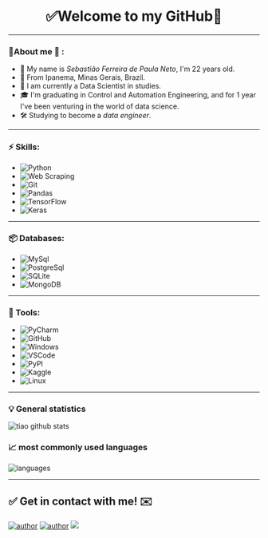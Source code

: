  <h1 align="center"> 
	✅Welcome to my GitHub🚀
</h1>

---

### 👦About me :seedling: : 
- 👋 My name is *Sebastião Ferreira de Paula Neto*, I'm 22 years old.
- 📌 From Ipanema, Minas Gerais, Brazil.
- 💼 I am currently a Data Scientist in studies.
- 🎓 I'm graduating in Control and Automation Engineering, and for 1 year I've been venturing in the world of data science.
- 🛠️ Studying to become a *data engineer*.


<hr>

### ⚡ Skills:
- ![Python](https://img.shields.io/badge/-Python-3776AB?&logo=Python&logoColor=FFFFFF)
- ![Web Scraping](https://img.shields.io/badge/-Web%20Scraping-3776AB?&logoColor=FFFFFF)  
- ![Git](https://img.shields.io/badge/-Git-F05032?&logo=git&logoColor=FFFFFF) 
- <img alt="Pandas" src="https://img.shields.io/badge/pandas%20-%23150458.svg?&style=for-the-badge&logo=pandas&logoColor=white" />
- <img alt="TensorFlow" src="https://img.shields.io/badge/TensorFlow%20-%23FF6F00.svg?&style=for-the-badge&logo=TensorFlow&logoColor=white" />
- <img alt="Keras" src="https://img.shields.io/badge/Keras%20-%23D00000.svg?&style=for-the-badge&logo=Keras&logoColor=white"/>

---

### 📦 Databases:
- ![MySql](https://img.shields.io/badge/-MySql-003B57?&logo=MySQL&logoColor=FFFFFF) 
- ![PostgreSql](https://img.shields.io/badge/-PostgreSql-336791?&logo=postgresql&logoColor=FFFFFF) 
- ![SQLite](https://img.shields.io/badge/-SQLite-4479A1?&logo=sqlite&logoColor=FFFFFF)
- <img alt="MongoDB" src ="https://img.shields.io/badge/MongoDB-%234ea94b.svg?&style=for-the-badge&logo=mongodb&logoColor=white"/>

---

### 🧰 Tools:
- ![PyCharm](https://img.shields.io/badge/-PyCharm-181717?&logo=PyCharm&logoColor=FFFFFF) 
- ![GitHub](https://img.shields.io/badge/-GitHub-181717?&logo=GitHub&logoColor=FFFFFF) 
- ![Windows](https://img.shields.io/badge/-Windows-0078D6?&logo=Windows&logoColor=FFFFFF) 
- ![VSCode](https://img.shields.io/badge/-VSCode-007ACC?&logo=Visual%20Studio%20Code&logoColor=FFFFFF) 
- ![PyPI](https://img.shields.io/badge/-PyPI-3775A9?&logo=PyPI&logoColor=FFFFFF) 
- ![Kaggle](https://img.shields.io/badge/-Kaggle-20BEFF?&logo=Kaggle&logoColor=FFFFFF) 
- ![Linux](https://img.shields.io/badge/-Linux-FCC624?&logo=Linux&logoColor=FFFFFF) 

---

### :bulb:  General statistics 
 
![tiao github stats](https://github-readme-stats.vercel.app/api?username=Tiao553&theme=cobalt&show_icons=true)

### 📈  most commonly used languages 
![languages](https://github-readme-stats.vercel.app/api/top-langs/?username=Tiao553&hide=scss&layout=compact&theme=cobalt&title_color=2ED3EA)

<hr>

## ✅ Get in contact with me! ✉️

[![author](https://img.shields.io/badge/Linkedin-Sebastiao-blue.svg)](https://www.linkedin.com/in/sebasti%C3%A3o-ferreira-de-paula-neto-84673216b/) 
[![author](https://img.shields.io/badge/github-tiao553-black.svg)](https://github.com/Tiao553) 
[![](https://img.shields.io/badge/medium-Sebastiao553-yellow.svg)](https://sebastiao--553.medium.com/)
